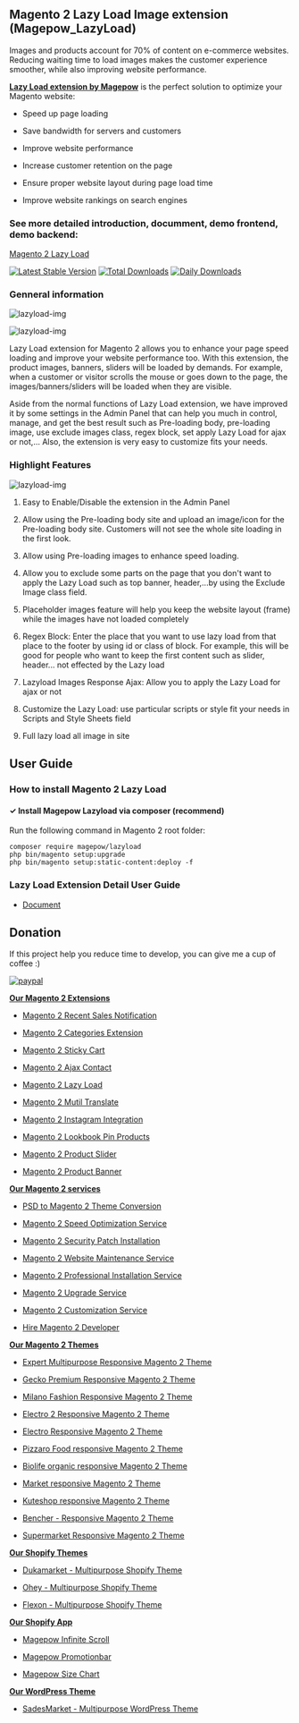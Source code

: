 ## Magento 2 Lazy Load Image extension (Magepow_LazyLoad) 

Images and products account for 70% of content on e-commerce websites. Reducing waiting time to load images makes the customer experience smoother, while also improving website performance.

[**Lazy Load extension by Magepow**](https://magepow.com/magento-2-lazy-load-extension.html) is the perfect solution to optimize your Magento website:

- Speed up page loading

- Save bandwidth for servers and customers

- Improve website performance

- Increase customer retention on the page

- Ensure proper website layout during page load time

- Improve website rankings on search engines

### See more detailed introduction, documment, demo frontend, demo backend: 

[Magento 2 Lazy Load](https://magepow.com/magento-2-lazy-load-extension.html)

[![Latest Stable Version](https://poser.pugx.org/magepow/lazyload/v/stable)](https://packagist.org/packages/magepow/lazyload)
[![Total Downloads](https://poser.pugx.org/magepow/lazyload/downloads)](https://packagist.org/packages/magepow/lazyload)
[![Daily Downloads](https://poser.pugx.org/magepow/lazyload/d/daily)](https://packagist.org/packages/magepow/lazyload)

### Genneral information

![lazyload-img](https://github.com/magepow/magento2-lazyload/blob/master/media/loadingbody.png)

![lazyload-img](https://github.com/magepow/magento2-lazyload/blob/master/media/preloadingimg.png)

Lazy Load extension for Magento 2 allows you to enhance your page speed loading and improve your website performance too. With this extension, the product images, banners, sliders will be loaded by demands. For example, when a customer or visitor scrolls the mouse or goes down to the page, the images/banners/sliders will be loaded when they are visible.

Aside from the normal functions of Lazy Load extension, we have improved it by some settings in the Admin Panel that can help you much in control, manage, and get the best result such as Pre-loading body, pre-loading image, use exclude images class, regex block, set apply Lazy Load for ajax or not,... Also, the extension is very easy to customize fits your needs.

### Highlight Features

![lazyload-img](https://github.com/magepow/magento2-lazyload/blob/master/media/configuration.png)

1. Easy to Enable/Disable the extension in the Admin Panel

2. Allow using the Pre-loading body site and upload an image/icon for the Pre-loading body site. Customers will not see the whole site loading in the first look.

2. Allow using Pre-loading images to enhance speed loading.

3. Allow you to exclude some parts on the page that you don't want to apply the Lazy Load such as top banner, header,...by using the Exclude Image class field.

4. Placeholder images feature will help you keep the website layout (frame) while the images have not loaded completely

5. Regex Block: Enter the place that you want to use lazy load from that place to the footer by using id or class of block. For example, this will be good for people who want to keep the first content such as slider, header... not effected by the Lazy load

6. Lazyload Images Response Ajax: Allow you to apply the Lazy Load for ajax or not

7. Customize the Lazy Load: use particular scripts or style fit your needs in Scripts and Style Sheets field

8. Full lazy load all image in site

## User Guide
### How to install Magento 2 Lazy Load
#### ✓ Install Magepow Lazyload via composer (recommend)
Run the following command in Magento 2 root folder:

```
composer require magepow/lazyload
php bin/magento setup:upgrade
php bin/magento setup:static-content:deploy -f
```

### Lazy Load Extension Detail User Guide
* [Document](https://docs.alothemes.com/m2/extension/lazyload/)

## Donation

If this project help you reduce time to develop, you can give me a cup of coffee :) 

[![paypal](https://www.paypalobjects.com/en_US/i/btn/btn_donateCC_LG.gif)](https://www.paypal.com/paypalme/alopay)


**[Our Magento 2 Extensions](https://magepow.com/magento-2-extensions.html)**

* [Magento 2 Recent Sales Notification](https://magepow.com/magento-2-recent-order-notification.html)

* [Magento 2 Categories Extension](https://magepow.com/magento-categories-extension.html)

* [Magento 2 Sticky Cart](https://magepow.com/magento-sticky-cart.html)

* [Magento 2 Ajax Contact](https://magepow.com/magento-ajax-contact-form.html)

* [Magento 2 Lazy Load](https://magepow.com/magento-lazy-load.html)

* [Magento 2 Mutil Translate](https://magepow.com/magento-multi-translate.html)

* [Magento 2 Instagram Integration](https://magepow.com/magento-2-instagram.html)

* [Magento 2 Lookbook Pin Products](https://magepow.com/lookbook-pin-products.html)

* [Magento 2 Product Slider](https://magepow.com/magento-product-slider.html)

* [Magento 2 Product Banner](https://magepow.com/magento-2-banner-slider.html)

**[Our Magento 2 services](https://magepow.com/magento-services.html)**

* [PSD to Magento 2 Theme Conversion](https://alothemes.com/psd-to-magento-theme-conversion.html)

* [Magento 2 Speed Optimization Service](https://magepow.com/magento-speed-optimization-service.html)

* [Magento 2 Security Patch Installation](https://magepow.com/magento-security-patch-installation.html)

* [Magento 2 Website Maintenance Service](https://magepow.com/website-maintenance-service.html)

* [Magento 2 Professional Installation Service](https://magepow.com/professional-installation-service.html)

* [Magento 2 Upgrade Service](https://magepow.com/magento-upgrade-service.html)

* [Magento 2 Customization Service](https://magepow.com/customization-service.html)

* [Hire Magento 2 Developer](https://magepow.com/hire-magento-developer.html)

**[Our Magento 2 Themes](https://alothemes.com/)**

* [Expert Multipurpose Responsive Magento 2 Theme](https://1.envato.market/c/1314680/275988/4415?u=https://themeforest.net/item/expert-premium-responsive-magento-2-and-1-support-rtl-magento-2-/21667789)

* [Gecko Premium Responsive Magento 2 Theme](https://1.envato.market/c/1314680/275988/4415?u=https://themeforest.net/item/gecko-responsive-magento-2-theme-rtl-supported/24677410)

* [Milano Fashion Responsive Magento 2 Theme](https://1.envato.market/c/1314680/275988/4415?u=https://themeforest.net/item/milano-fashion-responsive-magento-1-2-theme/12141971)

* [Electro 2 Responsive Magento 2 Theme](https://1.envato.market/c/1314680/275988/4415?u=https://themeforest.net/item/electro2-premium-responsive-magento-2-rtl-supported/26875864)

* [Electro Responsive Magento 2 Theme](https://1.envato.market/c/1314680/275988/4415?u=https://themeforest.net/item/electro-responsive-magento-1-2-theme/17042067)

* [Pizzaro Food responsive Magento 2 Theme](https://1.envato.market/c/1314680/275988/4415?u=https://themeforest.net/item/pizzaro-food-responsive-magento-1-2-theme/19438157)

* [Biolife organic responsive Magento 2 Theme](https://1.envato.market/c/1314680/275988/4415?u=https://themeforest.net/item/biolife-organic-food-magento-2-theme-rtl-supported/25712510)

* [Market responsive Magento 2 Theme](https://1.envato.market/c/1314680/275988/4415?u=https://themeforest.net/item/market-responsive-magento-2-theme/22997928)

* [Kuteshop responsive Magento 2 Theme](https://1.envato.market/c/1314680/275988/4415?u=https://themeforest.net/item/kuteshop-multipurpose-responsive-magento-1-2-theme/12985435)

* [Bencher - Responsive Magento 2 Theme](https://1.envato.market/c/1314680/275988/4415?u=https://themeforest.net/item/bencher-responsive-magento-1-2-theme/15787772)

* [Supermarket Responsive Magento 2 Theme](https://1.envato.market/c/1314680/275988/4415?u=https://themeforest.net/item/supermarket-responsive-magento-1-2-theme/18447995)

**[Our Shopify Themes](https://themeforest.net/user/alotheme)**

* [Dukamarket - Multipurpose Shopify Theme](https://1.envato.market/c/1314680/275988/4415?u=https://themeforest.net/item/dukamarket-multipurpose-shopify-theme/36158349)

* [Ohey - Multipurpose Shopify Theme](https://1.envato.market/c/1314680/275988/4415?u=https://themeforest.net/item/ohey-multipurpose-shopify-theme/34624195)

* [Flexon - Multipurpose Shopify Theme](https://1.envato.market/c/1314680/275988/4415?u=https://themeforest.net/item/flexon-multipurpose-shopify-theme/33461048)

**[Our Shopify App](https://apps.shopify.com/partners/maggicart)**

* [Magepow Infinite Scroll](https://apps.shopify.com/magepow-infinite-scroll)

* [Magepow Promotionbar](https://apps.shopify.com/magepow-promotionbar)

* [Magepow Size Chart](https://apps.shopify.com/magepow-size-chart)

**[Our WordPress Theme](https://themeforest.net/user/alotheme/portfolio)**

* [SadesMarket - Multipurpose WordPress Theme](https://1.envato.market/c/1314680/275988/4415?u=https://themeforest.net/item/sadesmarket-multipurpose-wordpress-theme/35369933)
